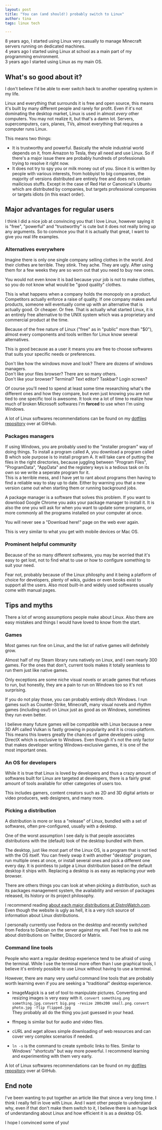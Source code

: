 ```yaml
---
layout: post
title: "You can (and should!) probably switch to Linux"
author: tina
tags: linux tech

---
```


8 years ago, I started using Linux very casually to manage Minecraft servers
running on dedicated machines.  
4 years ago I started using Linux at school as a main part of my programming
environment.  
3 years ago I started using Linux as my main OS.

## What's so good about it?

I don't believe I'd be able to ever switch back to another operating system in
my life.

Linux and everything that surrounds it is free and open source, this means it's
built by many different people and rarely for profit. Even if it's not
dominating the desktop market, Linux is used in almost *every* other computers.
You may not realize it, but that's a damn lot. Servers, supercomputers, cars,
planes, TVs, almost everything that requires a computer runs Linux.

This means two things:
- It is trustworthy and powerful. Basically the whole industrial world depends
on it, from Amazon to Tesla, they all need and use Linux. So if there's a major
issue there are probably hundreds of professionals trying to resolve it right
now.
- It does not try to spy you or milk money out of you. Since it is written by
people with various interests, from hobbyist to big companies, the majority of
versions distributed are entirely free and does not contain mailicious stuffs.
Except in the case of Red Hat or Canonical's Ubuntu which are distributed by
companies, but targets professional companies or targets idiots (in this exact
order).

## Major advantages for regular users

I think I did a nice job at convincing you that I love Linux, however saying it
is "free", "powerful" and "trustworthy" is cute but it does not really bring up
any arguments. So to convince you that it is actually that great, I want to give
you real life examples.

### Alternatives everywhere

Imagine there is only one single company selling clothes in the world. And their
clothes are terrible. They stink. They ache. They are ugly. After using them for
a few weeks they are so worn out that you need to buy new ones.

You would not even know it is bad because your job is not to make clothes, so
you do not know what would be "good quality" clothes.

This is what happens when a company holds the monopoly on a product. Competitors
actually enforce a raise of quality. If one company makes awful products,
someone will eventually come up with an alternative that is actually good. Or
cheaper. Or free. That is actually what started Linux, it is an entirely free
alternative to the UNIX system which was a proprietary and commercial product at
the time.

Because of the free nature of Linux ("free" as in "public" more than "$0"),
almost every components and tools written for Linux know several alternatives.

This is good because as a user it means you are free to choose softwares that
suits your specific needs or preferences.

Don't like how the windows move and look? There are dozens of windows managers.  
Don't like your files browser? There are so many others.  
Don't like your browser? Terminal? Text editor? Taskbar? Login screen?

Of course you'll need to spend at least some time researching what's the
different ones and how they compare, but even just knowing you are not tied to
one specific tool is awesome. It took me a lot of time to realize how much of
broken Microsoft softwares I'm **forced** to use when I'm using Windows.

A lot of Linux softwares recommendations can be found on my [dotfiles repository][dotfiles]
over at GitHub.

### Packages managers

If using Windows, you are probably used to the "installer program" way of doing
things. To install a program called A, you download a program called B which
sole purpose is to install program A. It will take care of putting the files in
the right directories, because juggling between "Program Files", "ProgramData",
"AppData" and the registery keys is a tedious task on its own so we write a
seperate program for it.  
This is a terrible mess, and I have yet to rant about programs then having to
find a reliable way to stay up to date. Either by warning you that a new version
came out when starting them or running background jobs.

A package manager is a software that solves this problem. If you want to
download Google Chrome you asks your package manager to install it.
It is also the one you will ask for when you want to update some programs, or
more commonly all the programs installed on your computer at once.

You will never see a "Download here!" page on the web ever again.

This is very similar to what you get with mobile devices or Mac OS.

### Prominent helpful community

Because of the so many different softwares, you may be worried that it's easy to
get lost, not to find what to use or how to configure something to suit your
need.

Fear not, probably because of the Linux philosphy and it being a platform of
choice for developers, plenty of wikis, guides or even books exist to support
all the users. Also most built-in and widely used softwares usually come with
manual pages.

## Tips and myths

There a lot of wrong assumptions people make about Linux. Also there are easy
mistakes and things I would have loved to know from the start.

### Games

Most games run fine on Linux, and the list of native games will definitely grow.

Almost half of my Steam library runs natively on Linux, and I own nearly 300
games. For the ones that don't, current tools makes it totally seamless to run
them just like native games.

Only exceptions are some niche visual novels or arcade games that refuses to
run, but honestly, they are a pain to run on Windows too so it's not surprising.

If you do not play those, you can probably entirely ditch Windows. I run games
such as Counter-Strike, Minecraft, many visual novels and rhythm games
(including osu!) on Linux just as good as on Windows, sometimes they run even
better.

I believe many future games will be compatible with Linux because a new 3D API
called Vulkan is fastly growing in popularity and it is cross-platform. This
means this lowers greatly the chances of game developers using DirectX which is
exclusive to Windows. Even though it's not the only factor that makes developer
writing Windows-exclusive games, it is one of the most important ones.

### An OS for developers

While it is true that Linux is loved by developers and thus a crazy amount of
softwares built for Linux are targeted at developers, there is a fairly great
amount of tools available for other categories of users too.

This includes gamers, content creators such as 2D and 3D digital artists or
video producers, web designers, and many more.

### Picking a distribution

A distribution is more or less a "release" of Linux, bundled with a set of
softwares, often pre-configured, usually with a desktop.

One of the worst assumption I see daily is that people associates distributions
with the (default) look of the desktop bundled with them.

The desktop, just like most part of the Linux OS, is a program that is not tied
with the OS itself. You can freely swap it with another "desktop" program, run
multiple ones at once, or install several ones and pick a different one every
day. It is pointless to judge a Linux distribution based on the default desktop
it ships with. Replacing a desktop is as easy as replacing your web browser.

There are others things you can look at when picking a distribution, such as its
packages management system, the availability and version of packages released,
its history or its project philosophy.

I recommend reading [about each major distributions at DistroWatch.com](https://distrowatch.com/dwres.php?resource=major).  
Even though the website is ugly as hell, it is a very rich source of
information about Linux distributions.


I personally currently use Fedora on the desktop and recently switched from
Fedora to Debian on the server against my will. Feel free to ask me about
distributions on Twitter, Discord or Matrix.

### Command line tools

People who want a regular desktop experience tend to be afraid of using the
terminal. While I use the terminal more often than I use graphical tools, I
believe it's entirely possible to use Linux without having to use a terminal.

However, there are many very useful command line tools that are probably worth
learning even if you are seeking a "traditional" desktop experience.

- ImageMagick is a set of tool to manipulate pictures. Converting and resizing
images is very easy with it.
`convert something.png something.jpg`.
`convert big.png -resize 200x200 small.png`.
`convert photo.jpg -flip flipped.jpg`  
They probably all do the thing you just guessed in your head.

- ffmpeg is similar but for audio and video files.

- cURL and wget allows simple downloading of web resources and can cover very
complex scenarios if needed.

- `ln -s` is the command to create symbolic links to files. Similar to Windows'
"shortcuts" but way more powerful. I recommend learning and experimenting with
them very early.

A lot of Linux softwares recommendations can be found on my [dotfiles repository][dotfiles]
over at GitHub.

## End note

I've been wanting to put together an article like that since a very long time.
I think I really fell in love with Linux. And I want other people to understand
why, even if that don't make them switch to it, I believe there is an huge lack
of understanding about Linux and how efficient it is as a desktop OS.

I hope I convinced some of you!

[dotfiles]: https://github.com/skielred/Dotfiles
